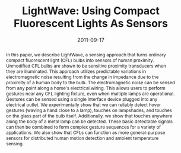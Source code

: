 ---
abstract: |-
  In this paper, we describe LightWave, a sensing approach that turns ordinary compact fluorescent light (CFL) bulbs into sensors of human proximity. Unmodified CFL bulbs are shown to be sensitive proximity transducers when they are illuminated. This approach utilizes predictable variations in electromagnetic noise resulting from the change in impedance due to the proximity of a human body to the bulb. The electromagnetic noise can be sensed from any point along a home's electrical wiring. This allows users to perform gestures near any CFL lighting fixture, even when multiple lamps are operational. Gestures can be sensed using a single interface device plugged into any electrical outlet. We experimentally show that we can reliably detect hover gestures (waving a hand close to a lamp), touches on lampshades, and touches on the glass part of the bulb itself. Additionally, we show that touches anywhere along the body of a metal lamp can be detected. These basic detectable signals can then be combined to form complex gesture sequences for a variety of applications. We also show that CFLs can function as more general-purpose sensors for distributed human motion detection and ambient temperature sensing.
authors:
- gupta
- chen
- Matthew S. Reynolds
- patel
award: 'Honorable Mention Award'
bibtex: |-
  @inproceedings{Gupta:2011:LUC:2030112.2030122,
   author = {Gupta, Sidhant and Chen, Ke-Yu and Reynolds, Matthew S. and Patel, Shwetak N.},
   title = {LightWave: Using Compact Fluorescent Lights As Sensors},
   booktitle = {Proceedings of the 13th International Conference on Ubiquitous Computing},
   series = {UbiComp '11},
   year = {2011},
   isbn = {978-1-4503-0630-0},
   location = {Beijing, China},
   pages = {65--74},
   numpages = {10},
   url = {http://doi.acm.org/10.1145/2030112.2030122},
   doi = {10.1145/2030112.2030122},
   acmid = {2030122},
   publisher = {ACM},
   address = {New York, NY, USA},
   keywords = {capacitive sensing, cfls, emi, gesture, interaction, proximity sensing},
  }
caption: ''
citation: |-
  Sidhant Gupta, Ke-Yu Chen, Matthew S. Reynolds, and Shwetak N. Patel. 2011. LightWave: using compact fluorescent lights as sensors.  In Proceedings of the 13th international conference on Ubiquitous computing (UbiComp '11). ACM, New York, NY, USA,  65-74. DOI=http://dx.doi.org/10.1145/2030112.2030122
conference: ACM International Joint Conference on Pervasive and Ubiquitous Computing
  (UbiComp), 2011
date: '2011-09-17'
image: ''
pdf: /pdfs/lightwave.pdf
thumbnail: ''
title: 'LightWave: Using Compact Fluorescent Lights As Sensors'
video: ''
video_embed: ''
---